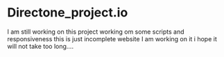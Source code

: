 # Directone_project.io
I am still working on this project working om some scripts and responsiveness this is just incomplete website I am working on it i hope it will not take too long....
